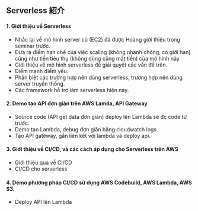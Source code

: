 ## Serverless 紹介

#### 1. Giới thiệu về Serverless
- Nhắc lại về mô hình server cũ (EC2) đã được Hoàng giới thiệu trong seminar trước. 
- Đưa ra điểm hạn chế của việc scaling (không nhanh chóng, có giới hạn) cũng như tiền tiêu thụ (không dùng cũng mất tiền) của mô hình này.
- Giới thiệu về mô hình serverless để giải quyết các vấn đề trên.
- Điểm mạnh điểm yếu.
- Phân biệt các trường hợp nên dùng serverless, trường hợp nên dùng server truyền thống.
- Các framework hỗ trợ làm serverless hiện nay.
#### 2. Demo tạo API đơn giản trên AWS Lamda, API Gateway
- Source code (API get data đơn giản) deploy lên Lambda sẽ đc code từ trước.
- Demo tạo Lambda, debug đơn giản bằng cloudwatch logs.
- Tạo API gateway, gắn liên kết với lambda và deploy api.
#### 3. Giới thiệu về CI/CD, và các cách áp dụng cho Serverless trên AWS
- Giới thiệu qua về CI/CD
- CI/CD cho serverless
#### 4. Demo phương pháp CI/CD sử dụng AWS Codebuild, AWS Lambda, AWS S3.
- Deploy API lên Lambda

